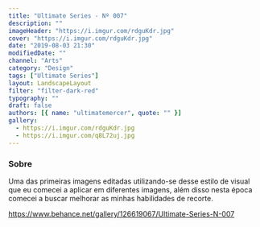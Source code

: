 ```yaml
---
title: "Ultimate Series - Nº 007"
description: ""
imageHeader: "https://i.imgur.com/rdguKdr.jpg"
cover: "https://i.imgur.com/rdguKdr.jpg"
date: "2019-08-03 21:30"
modifiedDate: ""
channel: "Arts"
category: "Design"
tags: ["Ultimate Series"]
layout: LandscapeLayout
filter: "filter-dark-red"
typography: ""
draft: false
authors: [{ name: "ultimatemercer", quote: "" }]
gallery:
  - https://i.imgur.com/rdguKdr.jpg
  - https://i.imgur.com/q8L72uj.jpg
---
```


### Sobre

Uma das primeiras imagens editadas utilizando-se desse estilo de visual que eu comecei a aplicar em diferentes imagens, além disso nesta época comecei a buscar melhorar as minhas habilidades de recorte.

https://www.behance.net/gallery/126619067/Ultimate-Series-N-007
